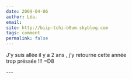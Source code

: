 ```yaml
---
date: 2009-04-06
author: Léa.
email: 
site: http://biip-tchi-b0um.skyblog.com
tags: comment
permalink: false
---
```


<p>J'y suis allée il y a 2 ans , j'y retourne cette année<br />
trop préssée !!! =D8</p>
---